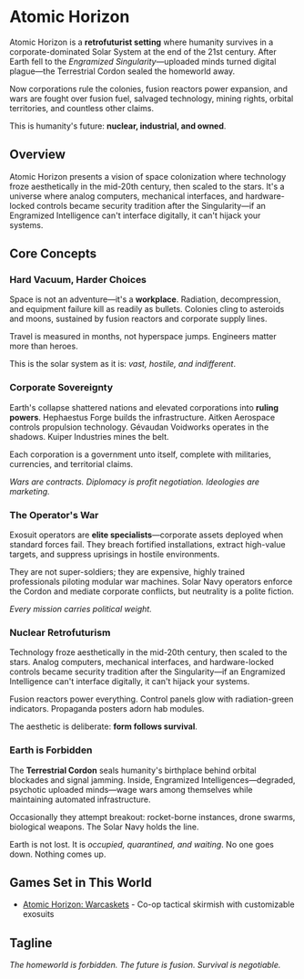 # Atomic Horizon

Atomic Horizon is a **retrofuturist setting** where humanity survives in a corporate-dominated Solar System at the end of the 21st century. After Earth fell to the *Engramized Singularity*—uploaded minds turned digital plague—the Terrestrial Cordon sealed the homeworld away.

Now corporations rule the colonies, fusion reactors power expansion, and wars are fought over fusion fuel, salvaged technology, mining rights, orbital territories, and countless other claims.

This is humanity's future: **nuclear, industrial, and owned**.

## Overview

Atomic Horizon presents a vision of space colonization where technology froze aesthetically in the mid-20th century, then scaled to the stars. It's a universe where analog computers, mechanical interfaces, and hardware-locked controls became security tradition after the Singularity—if an Engramized Intelligence can't interface digitally, it can't hijack your systems.

## Core Concepts

### Hard Vacuum, Harder Choices
Space is not an adventure—it's a **workplace**. Radiation, decompression, and equipment failure kill as readily as bullets. Colonies cling to asteroids and moons, sustained by fusion reactors and corporate supply lines.

Travel is measured in months, not hyperspace jumps. Engineers matter more than heroes.

This is the solar system as it is: *vast, hostile, and indifferent*.

### Corporate Sovereignty
Earth's collapse shattered nations and elevated corporations into **ruling powers**. Hephaestus Forge builds the infrastructure. Aitken Aerospace controls propulsion technology. Gévaudan Voidworks operates in the shadows. Kuiper Industries mines the belt.

Each corporation is a government unto itself, complete with militaries, currencies, and territorial claims.

*Wars are contracts. Diplomacy is profit negotiation. Ideologies are marketing.*

### The Operator's War
Exosuit operators are **elite specialists**—corporate assets deployed when standard forces fail. They breach fortified installations, extract high-value targets, and suppress uprisings in hostile environments.

They are not super-soldiers; they are expensive, highly trained professionals piloting modular war machines. Solar Navy operators enforce the Cordon and mediate corporate conflicts, but neutrality is a polite fiction.

*Every mission carries political weight.*

### Nuclear Retrofuturism
Technology froze aesthetically in the mid-20th century, then scaled to the stars. Analog computers, mechanical interfaces, and hardware-locked controls became security tradition after the Singularity—if an Engramized Intelligence can't interface digitally, it can't hijack your systems.

Fusion reactors power everything. Control panels glow with radiation-green indicators. Propaganda posters adorn hab modules.

The aesthetic is deliberate: **form follows survival**.

### Earth is Forbidden
The **Terrestrial Cordon** seals humanity's birthplace behind orbital blockades and signal jamming. Inside, Engramized Intelligences—degraded, psychotic uploaded minds—wage wars among themselves while maintaining automated infrastructure.

Occasionally they attempt breakout: rocket-borne instances, drone swarms, biological weapons. The Solar Navy holds the line.

Earth is not lost. It is *occupied, quarantined, and waiting*. No one goes down. Nothing comes up.

## Games Set in This World

- [Atomic Horizon: Warcaskets](games/atomic-horizon-warcaskets.md) - Co-op tactical skirmish with customizable exosuits

## Tagline

*The homeworld is forbidden. The future is fusion. Survival is negotiable.*

